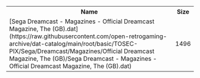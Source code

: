 <table>
<tr><th>Name</th><th>Size</th></tr>
<tr><td>[Sega Dreamcast - Magazines - Official Dreamcast Magazine, The (GB).dat](https://raw.githubusercontent.com/open-retrogaming-archive/dat-catalog/main/root/basic/TOSEC-PIX/Sega/Dreamcast/Magazines/Official Dreamcast Magazine, The (GB)/Sega Dreamcast - Magazines - Official Dreamcast Magazine, The (GB).dat)</td><td>1496</td></tr>
</table>
